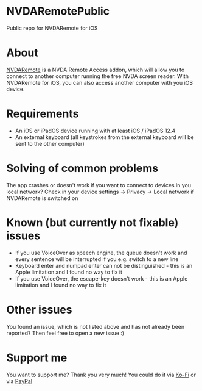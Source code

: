 # NVDARemotePublic
Public repo for NVDARemote for iOS

# About
[NVDARemote](https://github.com/nvdaremote/nvdaremote) is a NVDA Remote Access addon, which will allow you to connect to another computer running the free NVDA screen reader. With NVDARemote for iOS, you can also access another computer with you iOS device.

# Requirements
- An iOS or iPadOS device running with at least iOS / iPadOS 12.4
- An external keyboard (all keystrokes from the external keyboard will be sent to the other computer)

# Solving of common problems
The app crashes or doesn't work if you want to connect to devices in you local network? Check in your device settings -> Privacy -> Local network if NVDARemote is switched on

# Known (but currently not fixable) issues
- If you use VoiceOver as speech engine, the queue doesn't work and every sentence will be interrupted if you e.g. switch to a new line
- Keyboard enter and numpad enter can not be distinguished - this is an Apple limitation and I found no way to fix it
- If you use VoiceOver, the escape-key doesn't work -  this is an Apple limitation and I found no way to fix it

# Other issues
You found an issue, which is not listed above and has not already been reported? Then feel free to open a new issue :)

# Support me
You want to support me? Thank you very much! You could do it via [Ko-Fi](https://ko-fi.com/mjssoft) or via [PayPal](https://paypal.me/mjssoft)
